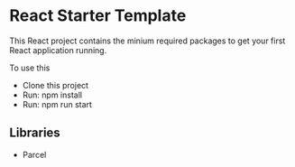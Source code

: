 # React Starter Template

This React project contains the minium required packages to get your first React application running.

To use this

- Clone this project
- Run: npm install
- Run: npm run start

## Libraries

- Parcel
